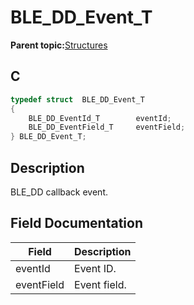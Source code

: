 # BLE\_DD\_Event\_T

**Parent topic:**[Structures](GUID-B7B198D6-037B-468B-9A14-943F83191073.md)

## C

```c
typedef struct  BLE_DD_Event_T
{
    BLE_DD_EventId_T        eventId;
    BLE_DD_EventField_T     eventField;
} BLE_DD_Event_T;
```

## Description

BLE\_DD callback event.

## Field Documentation

|Field|Description|
|-----|-----------|
|eventId|Event ID.|
|eventField|Event field.|

